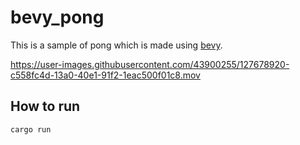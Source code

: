 # bevy_pong

This is a sample of pong which is made using [bevy](https://github.com/bevyengine/bevy).


https://user-images.githubusercontent.com/43900255/127678920-c558fc4d-13a0-40e1-91f2-1eac500f01c8.mov

## How to run

```
cargo run
```
